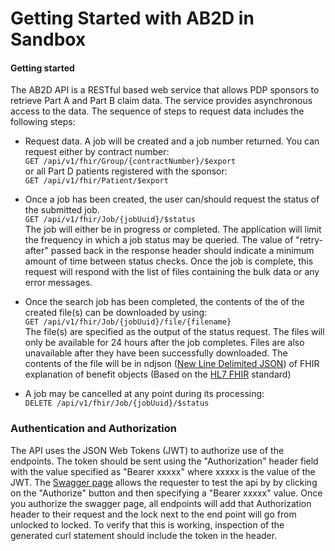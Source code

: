 # Getting Started with AB2D in Sandbox

#### Getting started

The AB2D API is a RESTful based web service that allows PDP sponsors to retrieve
Part A and Part B claim data. The service provides asynchronous access to the data.
The sequence of steps to request data includes the following steps:

- Request data. A job will be created and a job number returned.
You can request either by contract number:<br>
```GET /api/v1/fhir/Group/{contractNumber}/$export```<br>
or all Part D patients registered with the sponsor:<br>
```GET /api/v1/fhir/Patient/$export```

- Once a job has been created, the user can/should request the status of the submitted job. <br>
```GET /api/v1/fhir/Job/{jobUuid}/$status```<br>
The job will either be in progress or completed. The application will limit the frequency in which
a job status may be queried. The value of "retry-after" passed back in the response header should
indicate a minimum amount of time between status checks. Once the job is complete, this request will 
respond with the list of files containing the bulk data or any error messages.

- Once the search job has been completed, the contents of the of the created file(s) can be 
downloaded by using:<br>
```GET /api/v1/fhir/Job/{jobUuid}/file/{filename}```<br>
The file(s) are specified as the output of the status request. The files will only be available
for 24 hours after the job completes. Files are also unavailable after they have been successfully
downloaded. The contents of the file will be in ndjson 
(<a href="http://ndjson.org/">New Line Delimited JSON</a>) of FHIR explanation of benefit objects 
(Based on the <a href="https://www.hl7.org/fhir/overview.html">HL7 FHIR</a> standard)
- A job may be cancelled at any point during its processing:<br>
```DELETE /api/v1/fhir/Job/{jobUuid}/$status```

### Authentication and Authorization
The API uses the JSON Web Tokens (JWT) to authorize use of the endpoints. The
token should be sent using the "Authorization" header field with the value specified
as "Bearer xxxxx" where xxxxx is the value of the JWT. The <a href="swagger-ui.html">Swagger page</a>
allows the requester to test the api by by clicking on the "Authorize" button and then specifying 
a "Bearer xxxxx" value. Once you authorize the swagger page, all endpoints will add that 
Authorization header to their request and the lock next to the end point will go from 
unlocked to locked. To verify that this is working, inspection of the generated curl statement
should include the token in the header.

